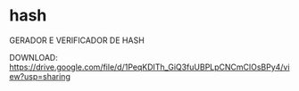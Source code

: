 # hash
GERADOR E VERIFICADOR DE HASH

DOWNLOAD: https://drive.google.com/file/d/1PeqKDITh_GiQ3fuUBPLpCNCmClOsBPy4/view?usp=sharing

